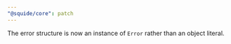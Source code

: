 ```yaml
---
"@squide/core": patch
---
```


The error structure is now an instance of `Error` rather than an object literal.
